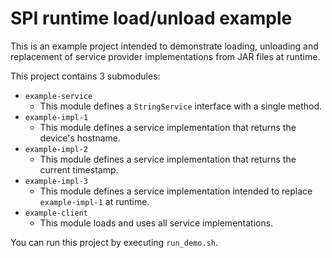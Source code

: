 # SPI runtime load/unload example

This is an example project intended to demonstrate loading, unloading and replacement of service provider implementations from JAR files at runtime.

This project contains 3 submodules:

- `example-service`
  - This module defines a `StringService` interface with a single method.
- `example-impl-1`
  - This module defines a service implementation that returns the device's hostname.
- `example-impl-2`
  - This module defines a service implementation that returns the current timestamp.
- `example-impl-3`
  - This module defines a service implementation intended to replace `example-impl-1` at runtime.
- `example-client`
  - This module loads and uses all service implementations.

You can run this project by executing `run_demo.sh`.
